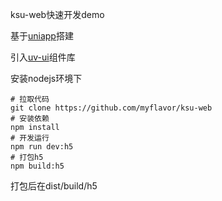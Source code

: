 ksu-web快速开发demo

基于[uniapp](https://uniapp.dcloud.net.cn/quickstart-cli.html "uniapp")搭建

引入[uv-ui](https://www.uvui.cn/components/intro.html "uv-ui")组件库


安装nodejs环境下

```shell
# 拉取代码
git clone https://github.com/myflavor/ksu-web
# 安装依赖
npm install
# 开发运行
npm run dev:h5
# 打包h5
npm build:h5
```

打包后在dist/build/h5
